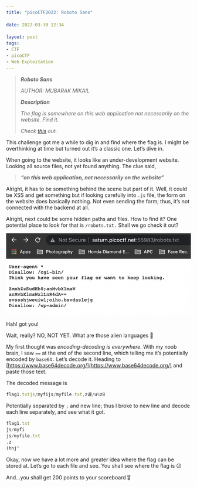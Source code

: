 ```yaml
---
title: "picoCTF2022: Roboto Sans"

date: 2022-03-30 12:34

layout: post
tags: 
- CTF
- picoCTF
- Web Exploitation
---
```


> ***Roboto Sans***
> 
> 
> *AUTHOR: MUBARAK MIKAIL*
> 
> ***Description***
> 
> *The flag is somewhere on this web application not necessarily on the website. Find it.*
> 
> *Check [this](http://saturn.picoctf.net:55983/) out.*
> 

This challenge got me a while to dig in and find where the flag is. I might be overthinking at time but turned out it’s a classic one. Let’s dive in.

When going to the website, it looks like an under-development website. Looking all source files, not yet found anything. The clue said,

> ***“on this web application, not necessarily on the website”***
> 

Alright, it has to be something behind the scene but part of it. Well, it could be XSS and get something but if looking carefully into `.js` file, the form on the website does basically nothing. Not even sending the form; thus, it’s not connected with the backend at all. 

Alright, next could be some hidden paths and files. How to find it? One potential place to look for that is `/robots.txt.` Shall we go check it out?

![Untitled](/assets/posts/2022-03-29-picoCTF2022%20~%20whoop%2C%20my%20first%20CTF/2022-03-30-picoCTF2022-Roboto-Sans/Untitled.png)

Hah! got you! 

Wait, really? NO, NOT YET. What are those alien languages 🤔

My first thought was *encoding-decoding is everywhere.* With my noob brain, I saw `==` at the end of the second line, which telling me it’s potentially encoded by `base64.` Let’s decode it. Heading to [https://www.base64decode.org/](https://www.base64decode.org/) and paste those text.

The decoded message is 

```jsx
flag1.txtjs/myfijs/myfile.txt,z谖/u%z8
```

Potentially separated by `;`  and new line; thus I broke to new line and decode each line separately, and see what it got.

```jsx
flag1.txt
js/myfi
js/myfile.txt
,z
(hnj^
```

Okay, now we have a lot more and greater idea where the flag can be stored at. Let’s go to each file and see. You shall see where the flag is 😉

And...you shall get 200 points to your scoreboard 🎖️